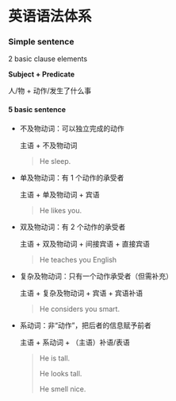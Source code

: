 # 英语语法体系

### Simple sentence

2 basic clause elements

**Subject + Predicate**

人/物 + 动作/发生了什么事

#### 5 basic sentence

- 不及物动词：可以独立完成的动作

  主语 + 不及物动词

  > He sleep.

- 单及物动词：有 1 个动作的承受者

  主语 + 单及物动词 + 宾语

  >He likes you.

- 双及物动词：有 2 个动作的承受者

  主语 + 双及物动词 + 间接宾语 + 直接宾语

  >He teaches you English

- 复杂及物动词：只有一个动作承受者（但需补充）

  主语 + 复杂及物动词 + 宾语 + 宾语补语

  > He considers you smart.

- 系动词：非“动作”，把后者的信息赋予前者

  主语 + 系动词 + （主语）补语/表语

  > He is tall.
  >
  > He looks tall.
  >
  > He smell nice.